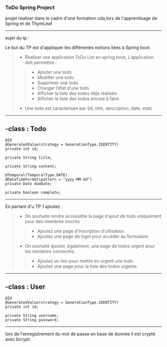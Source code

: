 ### ToDo Spring Project


projet réaliser dans le cadre d'une formation cda,lors de l'apprentisage de Spring et de 
ThymLeaf

---
sujet du tp :

Le but du TP est d'appliquer les différentes notions liées à Spring boot.

>- Réaliser une application ToDo List en spring boot, L’application doit permettre :
>>- Ajouter une todo
>>- Modifier une todo
>>- Supprimer une todo
>>- Changer l’état d’une todo
>>- Afficher la liste des todos déjà réalisée.
>>- Afficher la liste des todos encore à faire
>- Une todo est caractérisée par (id, titre, description, date, etat)
---
-class : Todo
---
    @Id
    @GeneratedValue(strategy = GenerationType.IDENTITY)
    private int id;

    private String title;

    private String content;

    @Temporal(TemporalType.DATE)
    @DateTimeFormat(pattern = "yyyy-MM-dd")
    private Date dueDate;

    private boolean complete;
---


En partant d'u TP 1 ajoutez :

>- On souhaite rendre accessible la page d'ajout de todo uniquement pour des membres inscrits
>>- Ajoutez une page d'inscription d'utlisateur.
>>- Ajoutez une page de login pour accéder au formulaire.
>- On souhaite ajouter, également, une page de todos urgent pour les membres connectés.
>>- Ajoutez un lien pour mettre en urgent une todo
>>- Ajoutez une page pour la liste des todos urgents.

---
-class : User
---
    @Id
    @GeneratedValue(strategy = GenerationType.IDENTITY)
    private int id;

    private String username;
    private String password;
---
lors de l'enregistrement du mot de passe en base de donnée il est crypté avec bcrypt.
